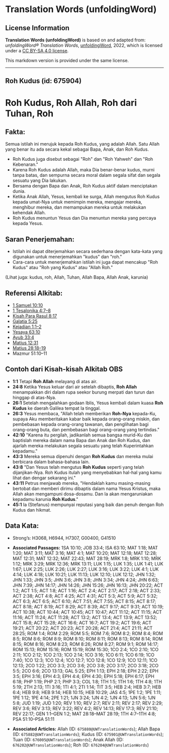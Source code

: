 # Translation Words (unfoldingWord)

## License Information

**Translation Words (unfoldingWord)** is based on and adapted from: _unfoldingWord® Translation Words_, [unfoldingWord](https://unfoldingword.org/utw), 2022, which is licensed under a [CC BY-SA 4.0 license](https://creativecommons.org/licenses/by-sa/4.0/legalcode.en).

This markdown version is provided under the same license.



--------------------------------

## Roh Kudus (id: 675904)

Roh Kudus, Roh Allah, Roh dari Tuhan, Roh
=========================================

Fakta:
------

Semua istilah ini merujuk kepada Roh Kudus, yang adalah Allah. Satu Allah yang benar itu ada secara kekal sebagai Bapa, Anak, dan Roh Kudus.

* Roh Kudus juga disebut sebagai "Roh" dan "Roh Yahweh" dan "Roh Kebenaran."
* Karena Roh Kudus adalah Allah, maka Dia benar\-benar kudus, murni tanpa batas, dan sempurna secara moral dalam segala sifat dan segala sesuatu yang Dia lakukan.
* Bersama dengan Bapa dan Anak, Roh Kudus aktif dalam menciptakan dunia.
* Ketika Anak Allah, Yesus, kembali ke surga, Allah mengutus Roh Kudus kepada umat\-Nya untuk memimpin mereka, mengajar mereka, menghibur mereka, dan memampukan mereka untuk melakukan kehendak Allah.
* Roh Kudus menuntun Yesus dan Dia menuntun mereka yang percaya kepada Yesus.

Saran Penerjemahan:
-------------------

* Istilah ini dapat diterjemahkan secara sederhana dengan kata\-kata yang digunakan untuk menerjemahkan "kudus" dan "roh."
* Cara\-cara untuk menerjemahkan istilah ini juga dapat mencakup "Roh Kudus" atau "Roh yang Kudus" atau "Allah Roh."

(Lihat juga: kudus, roh, Allah, Tuhan, Allah Bapa, Allah Anak, karunia)

Referensi Alkitab:
------------------

* [1 Samuel 10:10](https://ref.ly/1Sam0:0)
* [1 Tesalonika 4:7–8](https://ref.ly/1Thess0:0)
* [Kisah Para Rasul 8:17](https://ref.ly/Acts0:0)
* [Galatia 5:25](https://ref.ly/Gal5:25)
* [Kejadian 1:1–2](https://ref.ly/Gen1:1-Gen1:2)
* [Yesaya 63:10](https://ref.ly/Isa63:10)
* [Ayub 33:4](https://ref.ly/Job33:4)
* [Matius 12:31](https://ref.ly/Matt12:31)
* [Matius 28:18–19](https://ref.ly/Matt28:18-Matt28:19)
* Mazmur 51:10–11

Contoh dari Kisah\-kisah Alkitab OBS
------------------------------------

* **1:1** Tetapi **Roh Allah** melayang di atas air.
* **24:8** Ketika Yesus keluar dari air setelah dibaptis, **Roh Allah** menampakkan diri dalam rupa seekor burung merpati dan turun dan hinggap di atas\-Nya.
* **26:1** Setelah mengalahkan godaan Iblis, Yesus kembali dalam kuasa **Roh Kudus** ke daerah Galilea tempat Ia tinggal.
* **26:3** Yesus membaca, "Allah telah memberikan **Roh\-Nya** kepada\-Ku, supaya Aku memberitakan kabar baik kepada orang\-orang miskin, dan pembebasan kepada orang\-orang tawanan, dan penglihatan bagi orang\-orang buta, dan pembebasan bagi orang\-orang yang tertindas."
* **42:10** "Karena itu pergilah, jadikanlah semua bangsa murid\-Ku dan baptislah mereka dalam nama Bapa dan Anak dan Roh Kudus, dan ajarlah mereka melakukan segala sesuatu yang telah Kuperintahkan kepadamu."
* **43:3** Mereka semua dipenuhi dengan **Roh Kudus** dan mereka mulai berbicara dalam bahasa\-bahasa lain.
* **43:8** "Dan Yesus telah mengutus **Roh Kudus** seperti yang telah dijanjikan\-Nya. Roh Kudus itulah yang menyebabkan hal\-hal yang kamu lihat dan dengar sekarang ini."
* **43:11** Petrus menjawab mereka, "Hendaklah kamu masing\-masing bertobat dan memberi dirimu dibaptis dalam nama Yesus Kristus, maka Allah akan mengampuni dosa\-dosamu. Dan Ia akan mengaruniakan kepadamu karunia **Roh Kudus**."
* **45:1** Ia (Stefanus) mempunyai reputasi yang baik dan penuh dengan Roh Kudus dan hikmat.

Data Kata:
----------

* Strong’s: H3068, H6944, H7307, G00400, G41510

* **Associated Passages:** 1SA 10:10; JOB 33:4; ISA 63:10; MAT 1:18; MAT 1:20; MAT 3:11; MAT 3:16; MAT 4:1; MAT 10:20; MAT 12:18; MAT 12:28; MAT 12:31; MAT 12:32; MAT 22:43; MAT 28:19; MRK 1:8; MRK 1:10; MRK 1:12; MRK 3:29; MRK 12:36; MRK 13:11; LUK 1:15; LUK 1:35; LUK 1:41; LUK 1:67; LUK 2:25; LUK 2:26; LUK 2:27; LUK 3:16; LUK 3:22; LUK 4:1; LUK 4:14; LUK 4:18; LUK 10:21; LUK 11:13; LUK 12:10; LUK 12:12; JHN 1:32; JHN 1:33; JHN 3:5; JHN 3:6; JHN 3:8; JHN 3:34; JHN 4:24; JHN 6:63; JHN 7:39; JHN 14:17; JHN 14:26; JHN 15:26; JHN 16:13; JHN 20:22; ACT 1:2; ACT 1:5; ACT 1:8; ACT 1:16; ACT 2:4; ACT 2:17; ACT 2:18; ACT 2:33; ACT 2:38; ACT 4:8; ACT 4:25; ACT 4:31; ACT 5:3; ACT 5:9; ACT 5:32; ACT 6:3; ACT 6:5; ACT 6:10; ACT 7:51; ACT 7:55; ACT 8:15; ACT 8:17; ACT 8:18; ACT 8:19; ACT 8:29; ACT 8:39; ACT 9:17; ACT 9:31; ACT 10:19; ACT 10:38; ACT 10:44; ACT 10:45; ACT 10:47; ACT 11:12; ACT 11:15; ACT 11:16; ACT 11:24; ACT 11:28; ACT 13:2; ACT 13:4; ACT 13:9; ACT 13:52; ACT 15:8; ACT 15:28; ACT 16:6; ACT 16:7; ACT 19:2; ACT 19:6; ACT 19:21; ACT 20:22; ACT 20:23; ACT 20:28; ACT 21:4; ACT 21:11; ACT 28:25; ROM 1:4; ROM 2:29; ROM 5:5; ROM 7:6; ROM 8:2; ROM 8:4; ROM 8:5; ROM 8:6; ROM 8:9; ROM 8:10; ROM 8:11; ROM 8:13; ROM 8:14; ROM 8:15; ROM 8:16; ROM 8:23; ROM 8:26; ROM 8:27; ROM 9:1; ROM 14:17; ROM 15:13; ROM 15:16; ROM 15:19; ROM 15:30; 1CO 2:4; 1CO 2:10; 1CO 2:11; 1CO 2:12; 1CO 2:13; 1CO 2:14; 1CO 3:16; 1CO 6:11; 1CO 6:19; 1CO 7:40; 1CO 12:3; 1CO 12:4; 1CO 12:7; 1CO 12:8; 1CO 12:9; 1CO 12:11; 1CO 12:13; 2CO 1:22; 2CO 3:3; 2CO 3:6; 2CO 3:8; 2CO 3:17; 2CO 3:18; 2CO 5:5; 2CO 6:6; 2CO 13:13; GAL 5:25; EPH 1:13; EPH 2:18; EPH 2:22; EPH 3:5; EPH 3:16; EPH 4:3; EPH 4:4; EPH 4:30; EPH 5:18; EPH 6:17; EPH 6:18; PHP 1:19; PHP 2:1; PHP 3:3; COL 1:8; 1TH 1:5; 1TH 1:6; 1TH 4:8; 1TH 5:19; 2TH 2:13; 1TI 3:16; 1TI 4:1; 2TI 1:14; TIT 3:5; HEB 2:4; HEB 3:7; HEB 6:4; HEB 9:8; HEB 9:14; HEB 10:15; HEB 10:29; JAS 4:5; 1PE 1:2; 1PE 1:11; 1PE 1:12; 1PE 4:14; 2PE 1:21; 1JN 3:24; 1JN 4:2; 1JN 4:13; 1JN 5:6; 1JN 5:8; JUD 1:19; JUD 1:20; REV 1:10; REV 2:7; REV 2:11; REV 2:17; REV 2:29; REV 3:6; REV 3:13; REV 3:22; REV 4:2; REV 14:13; REV 17:3; REV 21:10; REV 22:17; GEN 1:1–GEN 1:2; MAT 28:18–MAT 28:19; 1TH 4:7–1TH 4:8; PSA 51:10–PSA 51:11
* **Associated Articles:** Allah (ID: `675880@UWTranslationWords`); Allah Bapa (ID: `675882@UWTranslationWords`); Kudus (ID: `675901@UWTranslationWords`); Tuan (ID: `676005@UWTranslationWords`); Anak Allah (ID: `676202@UWTranslationWords`); Roh (ID: `676204@UWTranslationWords`)


